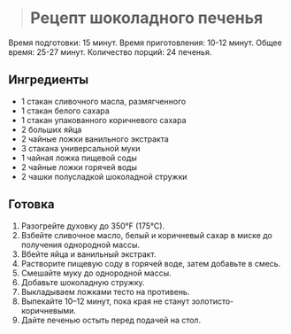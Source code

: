 ﻿


>  # Рецепт шоколадного печенья

Время подготовки: 15 минут.
Время приготовления: 10-12 минут.
Общее время: 25-27 минут.
Количество порций: 24 печенья.

## Ингредиенты

* 1 стакан сливочного масла, размягченного
* 1 стакан белого сахара
* 1 стакан упакованного коричневого сахара
* 2 больших яйца
* 2 чайные ложки ванильного экстракта
* 3 стакана универсальной муки
* 1 чайная ложка пищевой соды
* 2 чайные ложки горячей воды
* 2 чашки полусладкой шоколадной стружки

## Готовка

1. Разогрейте духовку до 350°F (175°C).
2. Взбейте сливочное масло, белый и коричневый сахар в миске до получения однородной массы.
3. Вбейте яйца и ванильный экстракт.
4. Растворите пищевую соду в горячей воде, затем добавьте в смесь.
5. Смешайте муку до однородной массы.
6. Добавьте шоколадную стружку.
7. Выкладываем ложками тесто на противень.
8. Выпекайте 10–12 минут, пока края не станут золотисто-коричневыми.
9. Дайте печенью остыть перед подачей на стол.
